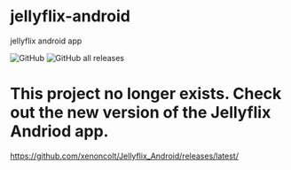 # jellyflix-android
 jellyflix android app

![GitHub](https://img.shields.io/github/license/xenoncolt/jellyflix-android?style=for-the-badge) ![GitHub all releases](https://img.shields.io/github/downloads/xenoncolt/jellyflix-android/total?style=for-the-badge) 


# This project no longer exists. Check out the new version of the Jellyflix Andriod app.
https://github.com/xenoncolt/Jellyflix_Android/releases/latest/
